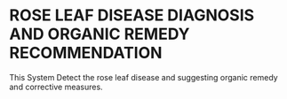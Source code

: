 # ROSE LEAF DISEASE DIAGNOSIS AND ORGANIC REMEDY RECOMMENDATION
 This System Detect the rose leaf disease and suggesting organic remedy and corrective measures.
